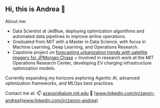 ## Hi, this is Andrea 👋

About me:

- Data Scientist at JetBlue, deploying optimization algorithms and automated data pipelines to improve airline operations.
- Graduated from MIT with a Master in Data Science, with focus in Machine Learning, Deep Learning, and Operations Research.
- Capstone project on [forecasting urbanization trends with satellite imagery for JPMorgan Chase](https://ieeexplore.ieee.org/document/10887251) + Involved in research work at the MIT Operations Research Center, developing EV charging infrastructure optimization models.

Currently expanding my horizons exploring Agentic AI, advanced optimization frameworks, and MLOps best practices.

Contact me at: 📫 [azanon@alum.mit.edu](mailto:azanon@alum.mit.edu)  🔗 [www.linkedin.com/in/zanon-andrea](www.linkedin.com/in/zanon-andrea)


<!--
**azanon00/azanon00** is a ✨ _special_ ✨ repository because its `README.md` (this file) appears on your GitHub profile.

Here are some ideas to get you started:

- 🔭 I’m currently working on ...
- 🌱 I’m currently learning ...
- 👯 I’m looking to collaborate on ...
- 🤔 I’m looking for help with ...
- 💬 Ask me about ...
- 📫 How to reach me: ...
- 😄 Pronouns: ...
- ⚡ Fun fact: ...
-->
